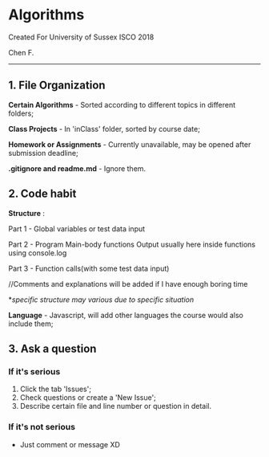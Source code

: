# Algorithms
Created For University of Sussex ISCO 2018

Chen F.

---
## 1. File Organization
**Certain Algorithms** - Sorted according to different topics in different folders;

**Class Projects** - In 'inClass' folder, sorted by course date;

**Homework or Assignments** - Currently unavailable, may be opened after submission deadline;

**.gitignore and readme.md** - Ignore them.

## 2. Code habit

**Structure** :

Part 1 - Global variables or test data input

Part 2 - Program Main-body functions
         Output usually here inside functions using console.log

Part 3 - Function calls(with some test data input)

//Comments and explanations will be added if I have enough boring time

**specific structure may various due to specific situation*

**Language** - Javascript, will add other languages the course would also include them;

## 3. Ask a question

### If it's serious
1. Click the tab 'Issues';
2. Check questions or create a 'New Issue';
3. Describe certain file and line number or question in detail.

### If it's not serious
*  Just comment or message XD